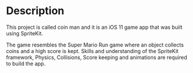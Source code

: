 # Description

This project is called coin man and it is an iOS 11 game app that was built using SpriteKit.

The game resembles the Super Mario Run game where an object collects coins and a high score is kept. Skills and understanding of the SpriteKit framework, Physics, Collisions, Score keeping and animations are required to build the app.
